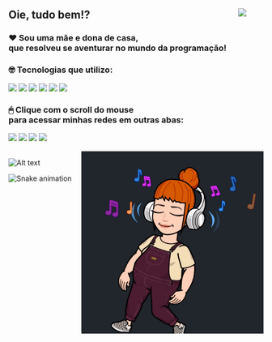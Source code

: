 
<h2>Oie, tudo bem!? <img align="right" width="50" src="https://media0.giphy.com/media/bx3Cvt88j7PtM4SOaS/giphy.gif?cid=ecf05e47bvtq43ubdc7bsff9jerhd9hm3jylycjovnb52esv&rid=giphy.gif&ct=s"/></h2>

### ❤ Sou uma mãe e dona de casa, <br>que resolveu se aventurar no mundo da programação!

### 🤓 Tecnologias que utilizo:
<div style="display: inline_block"> 
<!--   <img src="https://img.icons8.com/dusk/64/undefined/html-5.png"/>
  <img src="https://img.icons8.com/dusk/64/undefined/css3.png"/>
  <img src="https://img.icons8.com/dusk/64/undefined/javascript-logo.png"/>
  <img src="https://img.icons8.com/dusk/64/undefined/react.png"/> -->
  
  <img width="65" src="https://media4.giphy.com/media/XAxylRMCdpbEWUAvr8/giphy.gif?cid=ecf05e471s3tok2zr2vvvpqv07qhbiihutv824szdy56dx4v&rid=giphy.gif&ct=s"/>
  <img width="65" src="https://media2.giphy.com/media/fsEaZldNC8A1PJ3mwp/giphy.gif?cid=790b7611d255f4e4463830af34cedd553551bff901d1b6df&rid=giphy.gif&ct=s"/>
  <img width="60" src="https://media0.giphy.com/media/ln7z2eWriiQAllfVcn/giphy.gif?cid=ecf05e470mrhq9y4g5vvtqbxdvflrmxnjguihuxrvttgs47s&rid=giphy.gif&ct=s"/>
  <img width="60" src="https://media2.giphy.com/media/eNAsjO55tPbgaor7ma/giphy.gif?cid=ecf05e47ryp7nbxlj7zgcl6styotk9kkk13nvu7ggm1n3unq&rid=giphy.gif&ct=s"/>
  <img width="95" src="https://media1.giphy.com/media/kH1DBkPNyZPOk0BxrM/giphy.gif?cid=ecf05e47ko949hs5gkz9ylnsdr676wm6pf16fpnha58t4e0w&rid=giphy.gif&ct=s"/>
  <img width="45" src="https://media0.giphy.com/media/IdyAQJVN2kVPNUrojM/giphy.gif?cid=ecf05e47fbpp4sngy0gdd5b85ynxcgs7fpw2yf4ynrnjyx3q&rid=giphy.gif&ct=s"/>
</div>   
          
   <h3>🖱 Clique com o scroll do mouse <br> para acessar minhas redes em outras abas:</h3>
<!-- <div>
  <a href ="https://www.linkedin.com/in/aline-mozer-baptista-8b9749231/" target="_blank"><img src="https://img.icons8.com/dusk/64/undefined/linkedin--v1.png"/></a>
  <a href ="mailto:alinemozer@gmail.com" target="_blank"><img src="https://img.icons8.com/dusk/64/undefined/gmail.png"/></a>
  <a href ="https://wa.me/5527999180477" target="_blank"><img src="https://img.icons8.com/dusk/64/undefined/whatsapp.png"/></a>
  <a href ="https://www.instagram.com/alinemozer/" target="_blank"><img src="https://img.icons8.com/dusk/64/undefined/instagram-new--v1.png"/></a>
</div> -->

<div>
  <a href ="https://www.linkedin.com/in/aline-mozer-baptista-8b9749231/" target="_blank"><img src="https://img.icons8.com/doodle/55/undefined/linkedin--v1.png"/></a>
  <a href ="mailto:alinemozer@gmail.com" target="_blank"><img src="https://img.icons8.com/doodle/55/undefined/gmail.png"/></a>
  <a href ="https://wa.me/5527999180477" target="_blank"><img src="https://img.icons8.com/doodle/55/undefined/whatsapp.png"/></a>
  <a href ="https://www.instagram.com/alinemozer/" target="_blank"><img src="https://img.icons8.com/doodle/60/undefined/instagram--v1.png"/></a>
</div>
    
 <br>
 
<img align="right" height="360" alt="aline-pic" src="https://github.com/alinemozer/alinemozer/blob/main/gif-music-github.gif" style="max-width: 100%;">
  
![Alt text](https://spotify-recently-played-readme.vercel.app/api?user=12165858419)
    
![Snake animation](https://github.com/alinemozer/alinemozer/blob/output/github-contribution-grid-snake.svg)

